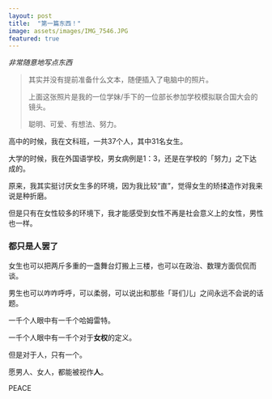 ```yaml
---
layout: post
title:  "第一篇东西！"
image: assets/images/IMG_7546.JPG
featured: true
---
```



_非常随意地写点东西_

> 其实并没有提前准备什么文本，随便插入了电脑中的照片。
>
> 上面这张照片是我的一位学妹/手下的一位部长参加学校模拟联合国大会的镜头。
>
> 聪明、可爱、有想法、努力。



高中的时候，我在文科班，一共37个人，其中31名女生。

大学的时候，我在外国语学校，男女病例是1：3，还是在学校的「努力」之下达成的。

原来，我其实挺讨厌女生多的环境，因为我比较“直”，觉得女生的矫揉造作对我来说是种折磨。



但是只有在女性较多的环境下，我才能感受到女性不再是社会意义上的女性，男性也一样。

### 都只是人罢了

女生也可以把两斤多重的一盏舞台灯搬上三楼，也可以在政治、数理方面侃侃而谈。

男生也可以咋咋呼呼，可以柔弱，可以说出和那些「哥们儿」之间永远不会说的话题。



一千个人眼中有一千个哈姆雷特。

一千个人眼中有一千个对于**女权**的定义。



但是对于人，只有一个。

愿男人、女人，都能被视作**人**。

PEACE
